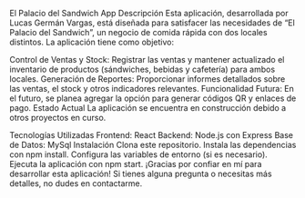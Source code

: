 El Palacio del Sandwich App
Descripción
Esta aplicación, desarrollada por Lucas Germán Vargas, está diseñada para satisfacer las necesidades de “El Palacio del Sandwich”, un negocio de comida rápida con dos locales distintos. La aplicación tiene como objetivo:

Control de Ventas y Stock: Registrar las ventas y mantener actualizado el inventario de productos (sándwiches, bebidas y cafetería) para ambos locales.
Generación de Reportes: Proporcionar informes detallados sobre las ventas, el stock y otros indicadores relevantes.
Funcionalidad Futura: En el futuro, se planea agregar la opción para generar códigos QR y enlaces de pago.
Estado Actual
La aplicación se encuentra en construcción debido a otros proyectos en curso.

Tecnologías Utilizadas
Frontend: React
Backend: Node.js con Express
Base de Datos: MySql
Instalación
Clona este repositorio.
Instala las dependencias con npm install.
Configura las variables de entorno (si es necesario).
Ejecuta la aplicación con npm start.
¡Gracias por confiar en mí para desarrollar esta aplicación! Si tienes alguna pregunta o necesitas más detalles, no dudes en contactarme.
